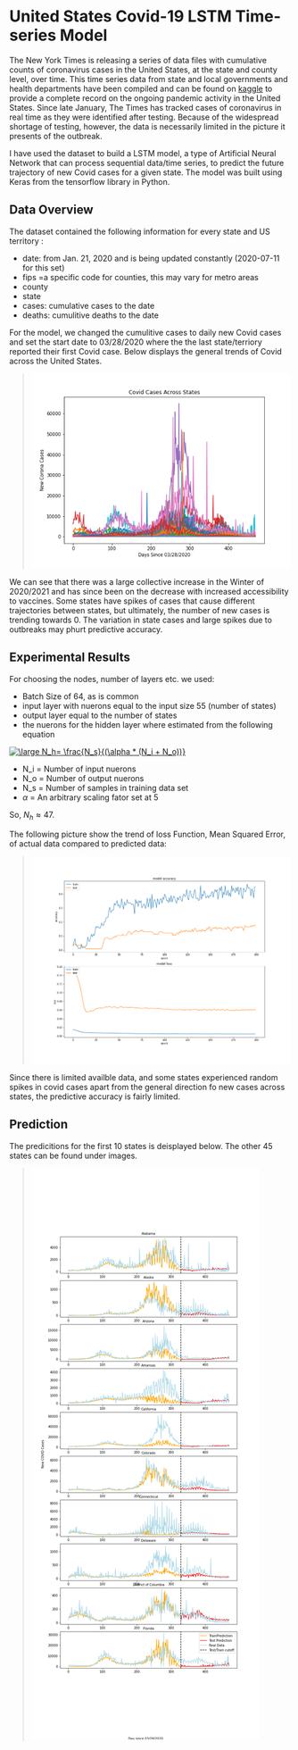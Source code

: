 # <a title="United States Covid-19 Activity LSTM Time-Series Model"> United States Covid-19 LSTM Time-series Model</a>

The New York Times is releasing a series of data files with cumulative counts of coronavirus cases in the United States, at the state and county level, over time. 
This time series data from state and local governments and health departments have been compiled and can be found on [kaggle](https://www.kaggle.com/fireballbyedimyrnmom/us-counties-covid-19-dataset) to provide a complete record on the ongoing pandemic activity in the United States. Since late January, The Times has tracked cases of coronavirus in real time as they were identified after testing. Because of the widespread shortage of testing, however, the data is necessarily limited in the picture it presents of the outbreak.

I have used the dataset to build a LSTM model, a type of Artificial Neural Network that can process sequential data/time series, to predict the future trajectory of new Covid cases for a given state. The model was built using Keras from the tensorflow library in Python.

## Data Overview

The dataset contained the following information for every state and US territory :

- date: from Jan. 21, 2020 and is being updated constantly (2020-07-11 for this set)
- fips =a specific code for counties, this may vary for metro areas
- county
- state
- cases: cumulative cases to the date
- deaths: cumulitive deaths to the date

For the model, we changed the cumulitive cases to daily new Covid cases and set the start date to 03/28/2020 where the the last state/terriory reported their first Covid case. Below displays the general trends of Covid across the United States.  

> ![Covid Cases](https://github.com/ClaytonOlsen/Covid_timeseries_lstm/blob/main/images/covid_cases.png)

We can see that there was a large collective increase in the Winter of 2020/2021 and has since been on the decrease with increased accessibility to vaccines. Some states have spikes of cases that cause different trajectories between states, but ultimately, the number of new cases is trending towards 0. The variation in state cases and large spikes due to outbreaks may phurt predictive accuracy.

## Experimental Results

For choosing the nodes, number of layers etc. we used:

- Batch Size of 64, as is common
- input layer with nuerons equal to the input size 55 (number of states)
- output layer equal to the number of states
- the nuerons for the hidden layer where estimated from the following equation

<a href="https://www.codecogs.com/eqnedit.php?latex=\large&space;N_h=&space;\frac{N_s}{(\alpha&space;*&space;(N_i&space;&plus;&space;N_o))}" target="_blank"><img src="https://latex.codecogs.com/gif.latex?\large&space;N_h=&space;\frac{N_s}{(\alpha&space;*&space;(N_i&space;&plus;&space;N_o))}" title="\large N_h= \frac{N_s}{(\alpha * (N_i + N_o))}" /></a>

- N_i = Number of input nuerons
- N_o = Number of output nuerons
- N_s = Number of samples in training data set
- $\alpha$  = An arbitrary scaling fator set at 5

So, $N_h \approx 47$.

The following picture show the trend of loss Function, Mean Squared Error, of actual data compared to predicted data:

> ![Covid Cases](https://github.com/ClaytonOlsen/Covid_timeseries_lstm/blob/main/images/epoc_vs_accuracy.png)

Since there is limited availble data, and some states experienced random spikes in covid cases apart from the general direction fo new cases across states, the predictive accuracy is fairly limited. 

## Prediction

The predicitions for the first 10 states is deisplayed below. The other 45 states can be found under images.

> ![Covid Cases](https://github.com/ClaytonOlsen/Covid_timeseries_lstm/blob/main/images/states_1-10.png)


